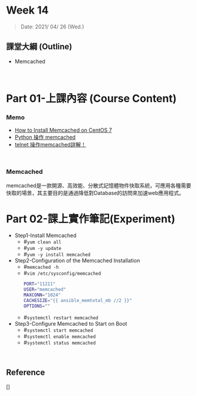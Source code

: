 # Week 14

> Date: 2021/ 04/ 26 (Wed.)

## 課堂大綱 (Outline)
* Memcached
<br>


# Part 01-上課內容 (Course Content)
### Memo
* [How to Install Memcached on CentOS 7](https://www.liquidweb.com/kb/how-to-install-memcached-on-centos-7/)
* [Python 操作 memcached](https://codertw.com/程式語言/75490/)
* [telnet 操作memcached詳解！](https://www.itread01.com/content/1549346420.html)
<br>

### Memcached
memcached是一款開源、高效能、分散式記憶體物件快取系統，可應用各種需要快取的場景，其主要目的是通過降低對Database的訪問來加速web應用程式。

# Part 02-課上實作筆記(Experiment)
* Step1-Install Memcached
    * #`yum clean all`
    * #`yum -y update`
    * #`yum -y install memcached`
* Step2-Configuration of the Memcached Installation
    * #`memcached -h`
    * #`vim /etc/sysconfig/memcached`
        ```sh
        PORT="11211"
        USER="memcached"
        MAXCONN="1024"
        CACHESIZE="{{ ansible_memtotal_mb //2 }}"
        OPTIONS=""
        ```
    * #`systemctl restart memcached`
* Step3-Configure Memcached to Start on Boot
    * #`systemctl start memcached`
    * #`systemctl enable memcached`
    * #`systemctl status memcached`
<br>

## Reference
[] []()